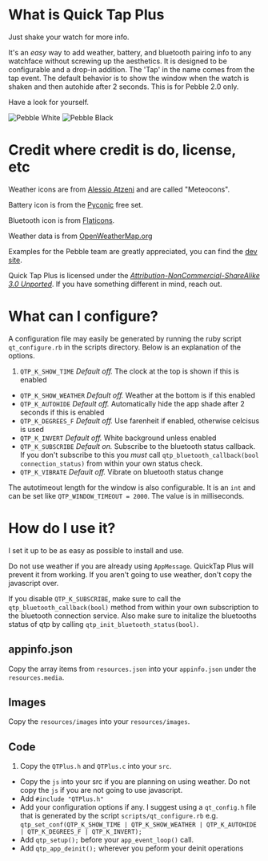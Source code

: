 # What is Quick Tap Plus

Just shake your watch for more info.

It's an *easy* way to add weather, battery, and bluetooth pairing info to any watchface without screwing up the aesthetics. It is designed to be configurable and a drop-in addition. The 'Tap' in the name comes from the tap event. The default behavior is to show the window when the watch is shaken and then autohide after 2 seconds. This is for Pebble 2.0 only.

Have a look for yourself.

![Pebble White](http://i.imgur.com/Pz4ZRLS.png)
![Pebble Black](http://i.imgur.com/8OeSKHs.png)

# Credit where credit is do, license, etc

Weather icons are from [Alessio Atzeni](http://www.alessioatzeni.com/meteocons/) and are called "Meteocons". 

Battery icon is from the [Pyconic](http://www.pyconic.com/) free set. 

Bluetooth icon is from [Flaticons](http://flaticons.net/customize.php?dir=Network%20and%20Security&icon=Bluetooth.png).

Weather data is from [OpenWeatherMap.org](http://openweathermap.org/)

Examples for the Pebble team are greatly appreciated, you can find the [dev site](https://developer.getpebble.com).


Quick Tap Plus is licensed under the [*Attribution-NonCommercial-ShareAlike 3.0 Unported*](http://creativecommons.org/licenses/by-nc-sa/3.0/deed.en_US). If you have something different in mind, reach out. 

# What can I configure?

A configuration file may easily be generated by running the ruby script `qt_configure.rb` in the scripts directory. Below is an explanation of the options.

1. `QTP_K_SHOW_TIME` *Default off.* The clock at the top is shown if this is enabled
+ `QTP_K_SHOW_WEATHER` *Default off.* Weather at the bottom is if this enabled
+ `QTP_K_AUTOHIDE` *Default off.* Automatically hide the app shade after 2 seconds if this is enabled
+ `QTP_K_DEGREES_F` *Default off.* Use farenheit if enabled, otherwise celcisus is used
+ `QTP_K_INVERT` *Default off.* White background unless enabled
+ `QTP_K_SUBSCRIBE` *Default on.* Subscribe to the bluetooth status callback. If you don't subscribe to this you *must* call `qtp_bluetooth_callback(bool connection_status)` from within your own status check.
+ `QTP_K_VIBRATE` *Default off.* Vibrate on bluetooth status change

The autotimeout length for the window is also configurable. It is an `int` and can be set like 
`QTP_WINDOW_TIMEOUT = 2000`. The value is in milliseconds.

# How do I use it?

I set it up to be as easy as possible to install and use.

Do not use weather if you are already using `AppMessage`. QuickTap Plus will prevent it from working. If you aren't going to use weather, don't copy the javascript over.

If you disable `QTP_K_SUBSCRIBE`, make sure to call the `qtp_bluetooth_callback(bool)` method from within your own subscription to the bluetooth connection service. Also make sure to initalize the bluetooths status of qtp by calling `qtp_init_bluetooth_status(bool)`. 

## appinfo.json

Copy the array items from `resources.json` into your `appinfo.json` under the `resources.media`.

## Images

Copy the `resources/images` into your `resources/images`.

## Code

1. Copy the `QTPlus.h` and `QTPlus.c` into your `src`.
+ Copy the `js` into your src if you are planning on using weather. Do not copy the `js` if you are not going to use javascript. 
+ Add `#include "QTPlus.h"` 
+ Add your configuration options if any. I suggest using a `qt_config.h` file that is generated by the script `scripts/qt_configure.rb`
  e.g. `qtp_set_conf(QTP_K_SHOW_TIME | QTP_K_SHOW_WEATHER | QTP_K_AUTOHIDE | QTP_K_DEGREES_F | QTP_K_INVERT);` 
+ Add `qtp_setup();` before your `app_event_loop()` call.
+ Add `qtp_app_deinit();` wherever you peform your deinit operations 

